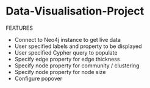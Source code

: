 # Data-Visualisation-Project

FEATURES
- Connect to Neo4j instance to get live data
- User specified labels and property to be displayed
- User specified Cypher query to populate
- Specify edge property for edge thickness
- Specify node property for community / clustering
- Specify node property for node size
- Configure popover
